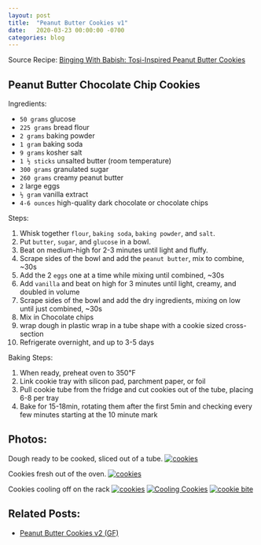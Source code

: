 ```yaml
---
layout: post
title:  "Peanut Butter Cookies v1"
date:   2020-03-23 00:00:00 -0700
categories: blog
---
```



Source Recipe: [Binging With Babish: Tosi-Inspired Peanut Butter Cookies](https://www.bingingwithbabish.com/recipes/sumbitches)

Peanut Butter Chocolate Chip Cookies
- 

Ingredients:
- `50 grams` glucose
- `225 grams` bread flour 
- `2 grams` baking powder
- `1 gram` baking soda
- `9 grams` kosher salt 
- `1 ½ sticks` unsalted butter (room temperature)
- `300 grams` granulated sugar
- `260 grams` creamy peanut butter
- `2` large eggs
- `½ gram` vanilla extract
- `4-6 ounces` high-quality dark chocolate or chocolate chips 

Steps:
1. Whisk together `flour`, `baking soda`, `baking powder`, and `salt`. 
2. Put `butter`, `sugar`, and `glucose` in a bowl.
3. Beat on medium-high for 2-3 minutes until light and fluffy.
4. Scrape sides of the bowl and add the `peanut butter`, mix to combine, ~30s 
5. Add the 2 `eggs` one at a time while mixing until combined, ~30s 
6. Add `vanilla` and beat on high for 3 minutes until light, creamy, and doubled in volume 
7. Scrape sides of the bowl and add the dry ingredients, mixing on low until just combined, ~30s
8. Mix in Chocolate chips 
9. wrap dough in plastic wrap in a tube shape with a cookie sized cross-section
10. Refrigerate overnight, and up to 3-5 days 

Baking Steps:
1. When ready, preheat oven to 350℉ 
2. Link cookie tray with silicon pad, parchment paper, or foil
3. Pull cookie tube from the fridge and cut cookies out of the tube, placing 6-8 per tray 
4. Bake for 15-18min, rotating them after the first 5min and checking every few minutes starting at the 
10 minute mark 

Photos:
- 

Dough ready to be cooked, sliced out of a tube.
<a data-flickr-embed="true" href="https://www.flickr.com/photos/188265593@N07/49851967303/in/dateposted-public/" title="cookies"><img src="https://live.staticflickr.com/65535/49851967303_94269e5edc_c.jpg" alt="cookies"></a><script async src="//embedr.flickr.com/assets/client-code.js" charset="utf-8"></script>

Cookies fresh out of the oven.
<a data-flickr-embed="true" href="https://www.flickr.com/photos/188265593@N07/49852801957/in/dateposted-public/" title="cookies"><img src="https://live.staticflickr.com/65535/49852801957_5f61f8b03d_c.jpg" alt="cookies"></a><script async src="//embedr.flickr.com/assets/client-code.js" charset="utf-8"></script>

Cookies cooling off on the rack
<a data-flickr-embed="true" href="https://www.flickr.com/photos/188265593@N07/49851966863/in/dateposted-public/" title="cookies"><img src="https://live.staticflickr.com/65535/49851966863_7478d0a7e0_c.jpg" alt="cookies"></a><script async src="//embedr.flickr.com/assets/client-code.js" charset="utf-8"></script>
<a data-flickr-embed="true" href="https://www.flickr.com/photos/188265593@N07/49852802022/" title="Cooling Cookies"><img src="https://live.staticflickr.com/65535/49852802022_8c89eaca2d_c.jpg" alt="Cooling Cookies"></a><script async src="//embedr.flickr.com/assets/client-code.js" charset="utf-8"></script>
<a data-flickr-embed="true" href="https://www.flickr.com/photos/188265593@N07/49852503926/in/dateposted-public/" title="cookie bite"><img src="https://live.staticflickr.com/65535/49852503926_b4fd91d0f5_c.jpg" alt="cookie bite"></a><script async src="//embedr.flickr.com/assets/client-code.js" charset="utf-8"></script>


Related Posts:
- 
- [Peanut Butter Cookies v2 (GF)](/blog/2020/04/05/Peanut-Butter-Cookies-v2-Gluten-Free.html)